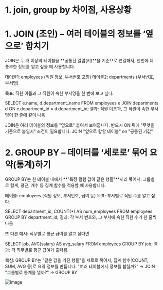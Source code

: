 # 1. join, group by 차이점, 사용상황

# 1. JOIN (조인) – 여러 테이블의 정보를 ‘옆으로’ 합치기
JOIN은 두 개 이상의 테이블을 **공통된 컬럼(키)**을 기준으로 연결해서,
한번에 더 풍부한 정보를 얻고 싶을 때 사용합니다.

테이블1: employees (직원 정보, 부서번호 포함)
테이블2: departments (부서번호, 부서명)

목표: 직원 이름과 그 직원이 속한 부서명을 한 번에 보고 싶다.

SELECT e.name, d.department_name
FROM employees e
JOIN departments d ON e.department_id = d.department_id;
결과: 직원 이름과, 그 직원이 속한 부서명이 한 줄에 같이 나옴

JOIN은 여러 테이블의 정보를 "옆으로" 붙여서 보여줍니다.
반드시 ON 뒤에 "무엇을 기준으로 붙일지" 조건이 필요합니다.
JOIN "옆으로 합할 테이블" on "공통된 키값"

# 2. GROUP BY – 데이터를 ‘세로로’ 묶어 요약(통계)하기
GROUP BY는 한 테이블 내에서 **"특정 컬럼 값이 같은 행들"**끼리 묶어서,
그룹별로 합계, 평균, 개수 등 집계 함수를 적용할 때 사용합니다.

테이블: employees (직원 정보, 부서번호, 급여 등)
목표: 부서별로 직원 수를 알고 싶다.

SELECT department_id, COUNT(*) AS num_employees
FROM employees
GROUP BY department_id;
결과: 각 부서 번호와, 그 부서에 속한 직원 수가 한 줄씩 나옴

또 다른 예시:
직무별로 평균 급여를 알고 싶다면

SELECT job, AVG(salary) AS avg_salary
FROM employees
GROUP BY job;
결과: 각 직무별로 평균 급여가 출력됨.

핵심:
GROUP BY는 "같은 값을 가진 행들"을 세로로 묶어서,
집계 함수(COUNT, SUM, AVG 등)로 요약 정보를 만듭니다.
"여러 테이블에서 정보를 합칠까?" → JOIN
"그룹별로 통계를 낼까?" → GROUP BY

![image](https://github.com/user-attachments/assets/51b4523c-87a4-4753-aff5-86aece8fbdad)
